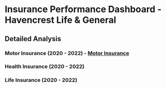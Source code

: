 # Insurance Performance Dashboard - Havencrest Life & General

## Detailed Analysis

### Motor Insurance (2020 - 2022) - [Motor Insurance](#motor-insurance)
### Health Insurance (2020 - 2022)
### Life Insurance (2020 - 2022)


